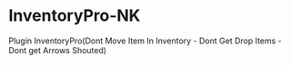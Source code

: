 # InventoryPro-NK
Plugin InventoryPro(Dont Move Item In Inventory - Dont Get Drop Items - Dont get Arrows Shouted)
